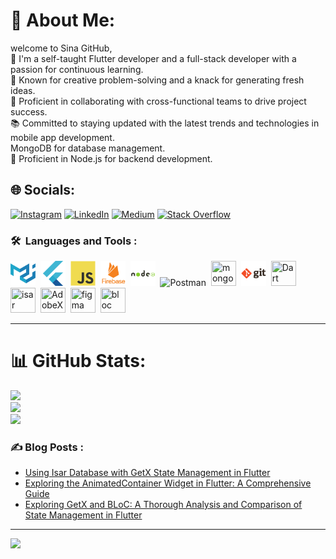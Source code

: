 # 🌟 About Me:
welcome to Sina GitHub,<br>👋 I'm a self-taught Flutter developer and a full-stack developer with a passion for continuous learning.<br>🚀 Known for creative problem-solving and a knack for generating fresh ideas.<br>💪 Proficient in collaborating with cross-functional teams to drive project success.<br>📚 Committed to staying updated with the latest trends and technologies in mobile app development.<br>MongoDB for database management.<br>🚀 Proficient in Node.js for backend development.


## 🌐 Socials:
[![Instagram](https://img.shields.io/badge/Instagram-%23E4405F.svg?logo=Instagram&logoColor=white)](https://www.instagram.com/digitalswave/) [![LinkedIn](https://img.shields.io/badge/LinkedIn-%230077B5.svg?logo=linkedin&logoColor=white)](https://www.linkedin.com/in/sina-zerehpoosh-413824a5/) [![Medium](https://img.shields.io/badge/Medium-12100E?logo=medium&logoColor=white)](https://medium.com/@sina.zrp) [![Stack Overflow](https://img.shields.io/badge/-Stackoverflow-FE7A16?logo=stack-overflow&logoColor=white)](https://stackoverflow.com/users/8007150/sina-zp)

### 🛠 &nbsp;Languages and Tools :

<p>
<img src="https://github.com/devicons/devicon/blob/master/icons/materialui/materialui-original.svg" title="Material UI" alt="Material UI" width="40" height="40"/>&nbsp;
<img src="https://github.com/devicons/devicon/blob/master/icons/flutter/flutter-original.svg" title="Flutter" alt="Flutter" width="40" height="40"/>&nbsp;
<img src="https://github.com/devicons/devicon/blob/master/icons/javascript/javascript-original.svg" title="JavaScript" alt="JavaScript" width="40" height="40"/>&nbsp;
<img src="https://github.com/devicons/devicon/blob/master/icons/firebase/firebase-plain-wordmark.svg" title="Firebase" alt="Firebase" width="40" height="40"/>&nbsp;
<img src="https://github.com/devicons/devicon/blob/master/icons/nodejs/nodejs-original-wordmark.svg" title="NodeJS" alt="NodeJS" width="40" height="40"/>&nbsp;
<img src="https://www.vectorlogo.zone/logos/getpostman/getpostman-icon.svg" title="Postman"  alt="Postman" width="40" height="40"/>&nbsp;
<img src="https://www.vectorlogo.zone/logos/mongodb/mongodb-icon.svg" title="mongoDB" **alt="mongoDB" width="40" height="40"/>&nbsp;  
<img src="https://github.com/devicons/devicon/blob/master/icons/git/git-original-wordmark.svg" title="Git" **alt="Git" width="40" height="40"/>&nbsp;
<img src="https://uxwing.com/wp-content/themes/uxwing/download/brands-and-social-media/dart-programming-language-icon.png" title="Dart" **alt="Dart" width="40" height="40"/>&nbsp;
<img src="https://isar.dev/isar.svg" title="isar" **alt="isar" width="40" height="40"/>&nbsp;  
<img src="https://upload.wikimedia.org/wikipedia/commons/c/c2/Adobe_XD_CC_icon.svg" title="AdobeXd" **alt="AdobeXd" width="40" height="40"/>&nbsp;
<img src="https://cdn-icons-png.flaticon.com/512/5968/5968701.png" title="figma" **alt="figma" width="40" height="40"/>&nbsp;  
<img src="https://plugins.jetbrains.com/files/12129/261752/icon/pluginIcon.svg" title="bloc" **alt="bloc" width="40" height="40"/>&nbsp;  
</p>


---
# 📊 GitHub Stats:
![](https://github-readme-stats.vercel.app/api?username=Sinazrp&theme=dark&hide_border=false&include_all_commits=false&count_private=true)<br/>
![](https://github-readme-streak-stats.herokuapp.com/?user=Sinazrp&theme=dark&hide_border=false)<br/>
![](https://github-readme-stats.vercel.app/api/top-langs/?username=Sinazrp&theme=dark&hide_border=false&include_all_commits=false&count_private=true&layout=compact)

### ✍️ Blog Posts : 
- [Using Isar Database with GetX State Management in Flutter](https://medium.com/@sina.zrp/using-the-isar-database-with-getx-state-management-in-flutter-cba187cee97e)
- [Exploring the AnimatedContainer Widget in Flutter: A Comprehensive Guide](https://medium.com/@sina.zrp/exploring-the-animatedcontainer-widget-in-flutter-a-comprehensive-guide-9ee7ecba93aa)
- [Exploring GetX and BLoC: A Thorough Analysis and Comparison of State Management in Flutter](https://medium.com/@sina.zrp/exploring-getx-and-bloc-a-thorough-analysis-and-comparison-of-state-management-in-flutter-d03ef52a6c6b)
<!-- BLOG-POST-LIST:START -->
<!-- BLOG-POST-LIST:END -->

---
[![](https://visitcount.itsvg.in/api?id=Sinazrp&icon=2&color=0)](https://visitcount.itsvg.in)

<!-- Proudly created with GPRM ( https://gprm.itsvg.in ) -->
